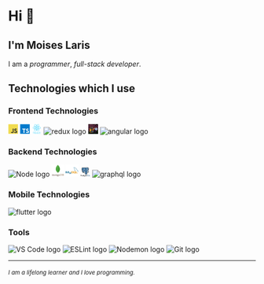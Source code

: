 # Hi 👋

## I'm Moises Laris

I am a _programmer_, _full-stack developer_.

## Technologies which I use

### Frontend Technologies

<div>
  <img src ="https://raw.githubusercontent.com/devicons/devicon/master/icons/javascript/javascript-original.svg" alt="JavaScript logo" width="4%" title='JavaScript'/>
  <img src ="https://raw.githubusercontent.com/devicons/devicon/master/icons/typescript/typescript-original.svg" alt="Typescript logo" width="4%" title='Typescript'/>
  <img src ="https://raw.githubusercontent.com/devicons/devicon/master/icons/react/react-original-wordmark.svg" alt="react logo" width="4%" title='React'/>
  <img src ="https://cdn.worldvectorlogo.com/logos/redux.svg" alt="redux logo" width="4%" title='Redux'/>
  <img src ="https://raw.githubusercontent.com/github/explore/990a9efe0b9529eca38ca9e081bc7a97b18dff45/topics/zustand/zustand.png" alt="zustand logo" width="4%" title='Zustand'/>
  <img src ="https://angular.io/assets/images/logos/angular/angular.svg" alt="angular logo" width="4.3%" title='Angular'/>  
<div> 

### Backend Technologies

<div>
  <img src ="https://www.openxcell.com/wp-content/uploads/2021/11/nodejs-inner.png" alt="Node logo" width="5%" title='Nodejs'/>
  <img src ="https://raw.githubusercontent.com/devicons/devicon/master/icons/mongodb/mongodb-original-wordmark.svg" alt="D3 logo" width="5%" title='MongoDB'/>
  <img src ="https://raw.githubusercontent.com/devicons/devicon/master/icons/mysql/mysql-original-wordmark.svg" alt="mysql logo" width="5%" title='MYSQL'/>
  <img src ="https://raw.githubusercontent.com/devicons/devicon/master/icons/postgresql/postgresql-original-wordmark.svg" alt="postgres logo" width="4%" title='postgres'/>
  <img src ="https://www.vectorlogo.zone/logos/graphql/graphql-icon.svg" alt="graphql logo" width="4%" title='GraphQL'/>
</div>
  
### Mobile Technologies

<div>
  <img src ="https://www.vectorlogo.zone/logos/flutterio/flutterio-icon.svg" alt="flutter logo" width="4%" title="flutter"/>
</div>

### Tools

<div>
  <img src ="https://upload.wikimedia.org/wikipedia/commons/thumb/9/9a/Visual_Studio_Code_1.35_icon.svg/240px-Visual_Studio_Code_1.35_icon.svg.png" alt="VS Code logo" width="4%" title='Visual Studio Code'/>
  <img src ="https://upload.wikimedia.org/wikipedia/commons/thumb/e/e3/ESLint_logo.svg/324px-ESLint_logo.svg.png" alt="ESLint logo" width="5%" title='ESLint'/>
  <img src ="https://cdn.worldvectorlogo.com/logos/nodemon.svg" alt="Nodemon logo" width="4%" title='Nodemon'/>
  <img src ="https://www.vectorlogo.zone/logos/git-scm/git-scm-icon.svg" alt="Git logo" width="4.3%" title='Git'/>
</div>
  
---
<small> _I am a lifelong learner and I love programming._ </small>
